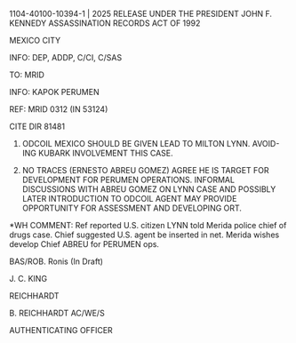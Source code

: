 1104-40100-10394-1 | 2025 RELEASE UNDER THE PRESIDENT JOHN F. KENNEDY ASSASSINATION RECORDS ACT OF 1992

MEXICO CITY

INFO: DEP, ADDP, C/CI, C/SAS

TO: MRID

INFO: KAPOK PERUMEN

REF: MRID 0312 (IN 53124)

CITE DIR 81481

1. ODCOIL MEXICO SHOULD BE GIVEN LEAD TO MILTON LYNN. AVOID-
ING KUBARK INVOLVEMENT THIS CASE.

2. NO TRACES (ERNESTO ABREU GOMEZ) AGREE HE IS TARGET FOR
DEVELOPMENT FOR PERUMEN OPERATIONS. INFORMAL DISCUSSIONS WITH
ABREU GOMEZ ON LYNN CASE AND POSSIBLY LATER INTRODUCTION TO
ODCOIL AGENT MAY PROVIDE OPPORTUNITY FOR ASSESSMENT AND DEVELOPING
ORT.

*WH COMMENT: Ref reported U.S. citizen LYNN told Merida police
chief of drugs case. Chief suggested U.S. agent be inserted in
net. Merida wishes develop Chief ABREU for PERUMEN ops.

BAS/ROB. Ronis (In Draft)

J. C. KING

REICHHARDT

B. REICHHARDT
AC/WE/S

AUTHENTICATING OFFICER

